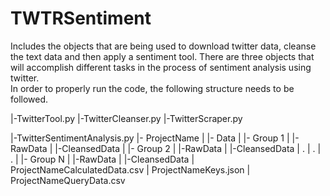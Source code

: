 # TWTRSentiment
Includes the objects that are being used to download twitter data, cleanse the text data and then apply a sentiment tool.
There are three objects that will accomplish different tasks in the process of sentiment analysis using twitter.  
In order to properly run the code, the following structure needs to be followed.

|-TwitterTool.py
|-TwitterCleanser.py
|-TwitterScraper.py

|-TwitterSentimentAnalysis.py
|- ProjectName
|  |- Data 
|    |- Group 1
|      |-RawData
|      |-CleansedData
|    |- Group 2
|      |-RawData
|      |-CleansedData
|    .
|    .
|    .
|    |- Group N
|      |-RawData
|      |-CleansedData
|  ProjectNameCalculatedData.csv
|  ProjectNameKeys.json
|  ProjectNameQueryData.csv
